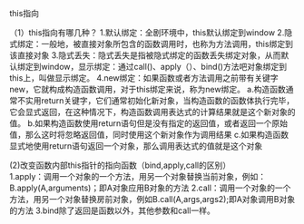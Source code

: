 <!--
 * @Date: 2020-08-13 22:30:25
 * @Autor: 肖月萍
 * @Description: this指向
 * @LastEditors: 肖月萍
 * @LastEditTime: 2020-08-13 23:08:23
 -->


this指向

（1）this指向有哪几种？
    1.默认绑定：全剧环境中，this默认绑定到window
    2.隐式绑定：一般地，被直接对象所包含的函数调用时，也称为方法调用，this绑定到该直接对象
    3.隐式丢失：隐式丢失是指被隐式绑定的函数丢失绑定对象，从而默认绑定到window，显示绑定：通过call()、apply（）、bind()方法吧对象绑定到this上，叫做显示绑定。
    4.new绑定：如果函数或者方法调用之前带有关键字new，它就构成构造函数调用，对于this绑定来说，称为new绑定。
        a.构造函数通常不实用return关键字，它们通常初始化新对象，当构造函数的函数体执行完毕，它会显式返回，在这种情况下，构造函数调用表达式的计算结果就是这个新对象的值。
        b.如果构造函数使用return语句但是没有指定的返回值，或者返回一个原始值，那么这时将忽略返回值，同时使用这个新对象作为调用结果
        c.如果构造函数显式地使用return语句返回一个对象，那么调用表达式的值就是这个对象
    
  (2)改变函数内部this指针的指向函数（bind,apply,call的区别）  
        1.apply：调用一个对象的一个方法，用另一个对象替换当前对象，例如：B.apply(A,arguments)；即A对象应用B对象的方法
        2.call：调用一个对象的一个方法，用另一个对象替换房前对象，例如B.call(A,args,args2);即A对象调用B对象的方法
        3.bind除了返回是函数以外，其他参数和call一样。